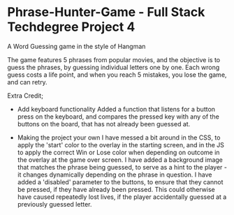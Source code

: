# Phrase-Hunter-Game - Full Stack Techdegree Project 4
 A Word Guessing game in the style of Hangman

The game features 5 phrases from popular movies, and the objective is to guess the phrases, by guessing individual letters one by one. Each wrong guess costs a life point, and when you reach 5 mistakes, you lose the game, and can retry.

Extra Credit; 
- Add keyboard functionality
Added a function that listens for a button press on the keyboard, and compares the pressed key with any of the buttons on the board, that has not already been guessed at.

- Making the project your own
I have messed a bit around in the CSS, to apply the 'start' color to the overlay in the starting screen, and in the JS to apply the correct Win or Lose color when depending on outcome in the overlay at the game over screen.
I have added a background image that matches the phrase being guessed, to serve as a hint to the player - it changes dynamically depending on the phrase in question.
I have added a 'disabled' parameter to the buttons, to ensure that they cannot be pressed, if they have already been pressed. This could otherwise have caused repeatedly lost lives, if the player accidentally guessed at a previously guessed letter.
